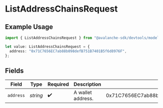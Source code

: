 # ListAddressChainsRequest

## Example Usage

```typescript
import { ListAddressChainsRequest } from "@avalanche-sdk/devtools/models/operations";

let value: ListAddressChainsRequest = {
  address: "0x71C7656EC7ab88b098defB751B7401B5f6d8976F",
};
```

## Fields

| Field                                      | Type                                       | Required                                   | Description                                | Example                                    |
| ------------------------------------------ | ------------------------------------------ | ------------------------------------------ | ------------------------------------------ | ------------------------------------------ |
| `address`                                  | *string*                                   | :heavy_check_mark:                         | A wallet address.                          | 0x71C7656EC7ab88b098defB751B7401B5f6d8976F |